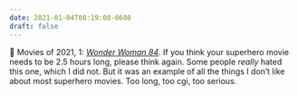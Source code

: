 ```yaml
---
date: 2021-01-04T08:19:00-0600
draft: false
---
```




🎥 Movies of 2021, 1: _[Wonder Woman 84](https://www.imdb.com/title/tt7126948)_. If you think your superhero movie needs to be 2.5 hours long, please think again. Some people _really_ hated this one, which I did not. But it was an example of all the things I don’t like about most superhero movies. Too long, too cgi, too serious.



